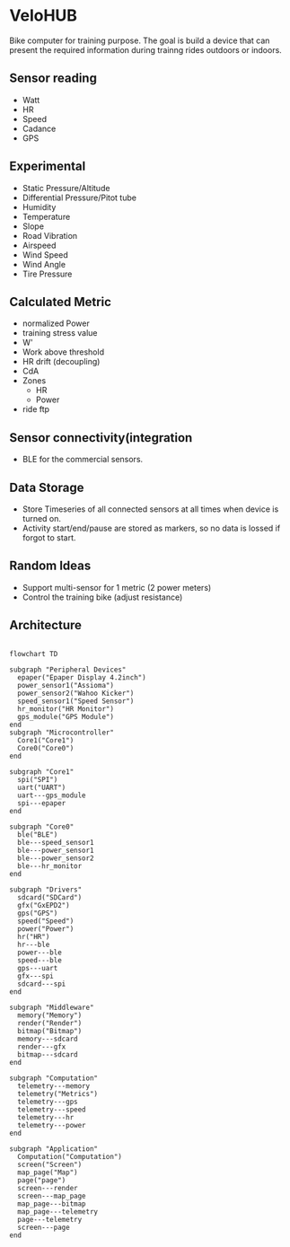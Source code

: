 # VeloHUB

Bike computer for training purpose. The goal is build a device that can present the required information during trainng rides outdoors or indoors.

## Sensor reading

- Watt
- HR
- Speed
- Cadance
- GPS

## Experimental

- Static Pressure/Altitude
- Differential Pressure/Pitot tube
- Humidity
- Temperature
- Slope
- Road Vibration
- Airspeed
- Wind Speed
- Wind Angle
- Tire Pressure

## Calculated Metric

- normalized Power
- training stress value
- W'
- Work above threshold
- HR drift (decoupling)
- CdA
- Zones
  - HR
  - Power
- ride ftp

## Sensor connectivity(integration

- BLE for the commercial sensors.

## Data Storage

- Store Timeseries of all connected sensors at all times when device is turned on.
- Activity start/end/pause are stored as markers, so no data is lossed if forgot to start.

## Random Ideas

- Support multi-sensor for 1 metric (2 power meters)
- Control the training bike (adjust resistance)

## Architecture

```mermaid

flowchart TD

subgraph "Peripheral Devices"
  epaper("Epaper Display 4.2inch")
  power_sensor1("Assioma")
  power_sensor2("Wahoo Kicker")
  speed_sensor1("Speed Sensor")
  hr_monitor("HR Monitor")
  gps_module("GPS Module")
end
subgraph "Microcontroller"
  Core1("Core1")
  Core0("Core0")
end

subgraph "Core1"
  spi("SPI")
  uart("UART")
  uart---gps_module
  spi---epaper
end

subgraph "Core0"
  ble("BLE")
  ble---speed_sensor1
  ble---power_sensor1
  ble---power_sensor2
  ble---hr_monitor  
end

subgraph "Drivers"
  sdcard("SDCard")
  gfx("GxEPD2")
  gps("GPS")
  speed("Speed")
  power("Power")
  hr("HR")
  hr---ble
  power---ble
  speed---ble
  gps---uart
  gfx---spi
  sdcard---spi
end

subgraph "Middleware"
  memory("Memory")
  render("Render")
  bitmap("Bitmap")
  memory---sdcard
  render---gfx
  bitmap---sdcard
end

subgraph "Computation"
  telemetry---memory
  telemetry("Metrics")
  telemetry---gps
  telemetry---speed
  telemetry---hr
  telemetry---power
end

subgraph "Application"
  Computation("Computation")
  screen("Screen")
  map_page("Map")
  page("page")
  screen---render
  screen---map_page
  map_page---bitmap
  map_page---telemetry
  page---telemetry
  screen---page
end

```
